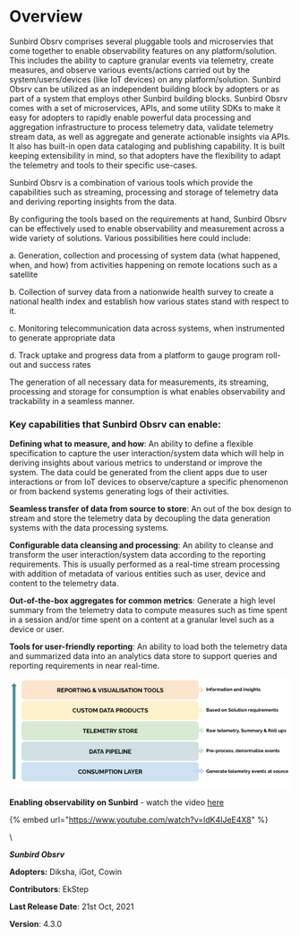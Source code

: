 # Overview

Sunbird Obsrv comprises several pluggable tools and microservies that come together to enable observability features on any platform/solution. This includes the ability to capture granular events via telemetry, create measures, and observe various events/actions carried out by the system/users/devices (like IoT devices) on any platform/solution. Sunbird Obsrv can be utilized as an independent building block by adopters or as part of a system that employs other Sunbird building blocks. Sunbird Obsrv comes with a set of microservices, APIs, and some utility SDKs to make it easy for adopters to rapidly enable powerful data processing and aggregation infrastructure to process telemetry data, validate telemetry stream data, as well as aggregate and generate actionable insights via APIs. It also has built-in open data cataloging and publishing capability. It is built keeping extensibility in mind, so that adopters have the flexibility to adapt the telemetry and tools to their specific use-cases.



Sunbird Obsrv is a combination of various tools which provide the capabilities such as streaming, processing and storage of telemetry data and deriving reporting insights from the data.

By configuring the tools based on the requirements at hand, Sunbird Obsrv can be effectively used to enable observability and measurement across a wide variety of solutions. Various possibilities here could include:&#x20;

a. Generation, collection and processing of system data (what happened, when, and how) from activities happening on remote locations such as a satellite

b. Collection of survey data from a nationwide health survey to create a national health index and establish how various states stand with respect to it.

c. Monitoring telecommunication data across systems, when instrumented to generate appropriate data

d. Track uptake and progress data from a platform to gauge program roll-out and success rates

The generation of all necessary data for measurements, its streaming, processing and storage for consumption is what enables observability and trackability in a seamless manner.



### Key capabilities that Sunbird Obsrv can enable:



**Defining what to measure, and how**: An ability to define a flexible specification to capture the user interaction/system data which will help in deriving insights about various metrics to understand or improve the system. The data could be generated from the client apps due to user interactions or from IoT devices to observe/capture a specific phenomenon or from backend systems generating logs of their activities.&#x20;

**Seamless transfer of data from source to store**: An out of the box design to stream and store the telemetry data by decoupling the data generation systems with the data processing systems.&#x20;

**Configurable data cleansing and processing**: An ability to cleanse and transform the user interaction/system data according to the reporting requirements. This is usually performed as a real-time stream processing with addition of metadata of various entities such as user, device and content to the telemetry data.&#x20;

**Out-of-the-box aggregates for common metrics**: Generate a high level summary from the telemetry data to compute measures such as time spent in a session and/or time spent on a content at a granular level such as a device or user.&#x20;

**Tools for user-friendly reporting**: An ability to load both the telemetry data and summarized data into an analytics data store to support queries and reporting requirements in near real-time.





![](<.gitbook/assets/data flow.png>)





**Enabling observability on Sunbird** - watch the video [here](https://www.youtube.com/watch?v=ldK4IJeE4X8)

{% embed url="https://www.youtube.com/watch?v=ldK4IJeE4X8" %}

\




&#x20;_**Sunbird Obsrv**_

**Adopters:** Diksha, iGot, Cowin

**Contributors**: EkStep

**Last Release Date**: 21st Oct, 2021

**Version**: 4.3.0

